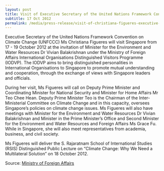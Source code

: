 ```yaml
---
layout: post
title: Visit of Executive Secretary of the United Nations Framework Convention on Climate Change Christiana Figueres, 17-19 October 2012
subtitle: 17 Oct 2012
permalink: /media/press-release/visit-of-christiana-figueres-executive-secretary-of-the-united-nations-framework-convention-on-climate-change-17-19-october-2012/
---
```


Executive Secretary of the United Nations Framework Convention on Climate Change (UNFCCC) Ms Christiana Figueres will visit Singapore from 17 - 19 October 2012 at the invitation of Minister for the Environment and Water Resources Dr Vivian Balakrishnan under the Ministry of Foreign Affairs International Organisations Distinguished Visitors Programme (IODVP). The IODVP aims to bring distinguished personalities in International Organisations to Singapore to promote mutual understanding and cooperation, through the exchange of views with Singapore leaders and officials.

During her visit, Ms Figueres will call on Deputy Prime Minister and Coordinating Minister for National Security and Minister for Home Affairs Mr Teo Chee Hean. Deputy Prime Minister Teo is the Chairman of the Inter-Ministerial Committee on Climate Change and in this capacity, oversees Singapore’s policies on climate change issues. Ms Figueres will also have meetings with Minister for the Environment and Water Resources Dr Vivian Balakrishnan and Minister in the Prime Minister’s Office and Second Minister for the Environment and Water Resources and Foreign Affairs Ms Grace Fu. While in Singapore, she will also meet representatives from academia, business, and civil society.

Ms Figueres will deliver the S. Rajaratnam School of International Studies (RSIS) Distinguished Public Lecture on “Climate Change: Why We Need a Multilateral Solution” on 18 October 2012.

Source: [<a href="https://www.mfa.gov.sg/Newsroom/Press-Statements-Transcripts-and-Photos" target="_blank">Ministry of Foreign Affairs</a>](https://www.mfa.gov.sg/Newsroom/Press-Statements-Transcripts-and-Photos)
